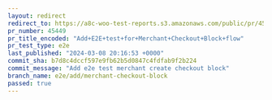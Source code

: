 ```yaml
---
layout: redirect
redirect_to: https://a8c-woo-test-reports.s3.amazonaws.com/public/pr/45449/e2e/index.html
pr_number: 45449
pr_title_encoded: "Add+E2E+test+for+Merchant+Checkout+Block+flow"
pr_test_type: e2e
last_published: "2024-03-08 20:16:53 +0000"
commit_sha: b7d8c4dccf597e9fb62b5d0847c4fdfab9f2b224
commit_message: "Add e2e test merchant create checkout block"
branch_name: e2e/add/merchant-checkout-block
passed: true
---
```

